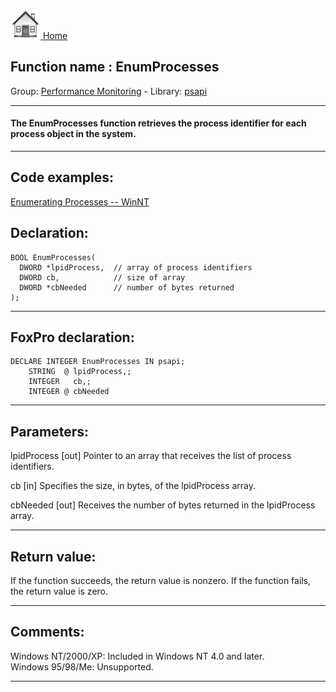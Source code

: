 [<img src="../../images/home.png"> Home ](https://github.com/VFPX/Win32API)  

## Function name : EnumProcesses
Group: [Performance Monitoring](../../functions_group.md#Performance_Monitoring)  -  Library: [psapi](../../Libraries.md#psapi)  
***  


#### The EnumProcesses function retrieves the process identifier for each process object in the system.
***  


## Code examples:
[Enumerating Processes -- WinNT](../../samples/sample_162.md)  

## Declaration:
```foxpro  
BOOL EnumProcesses(
  DWORD *lpidProcess,  // array of process identifiers
  DWORD cb,            // size of array
  DWORD *cbNeeded      // number of bytes returned
);  
```  
***  


## FoxPro declaration:
```foxpro  
DECLARE INTEGER EnumProcesses IN psapi;
	STRING  @ lpidProcess,;
	INTEGER   cb,;
	INTEGER @ cbNeeded  
```  
***  


## Parameters:
lpidProcess 
[out] Pointer to an array that receives the list of process identifiers. 

cb 
[in] Specifies the size, in bytes, of the lpidProcess array. 

cbNeeded 
[out] Receives the number of bytes returned in the lpidProcess array.   
***  


## Return value:
If the function succeeds, the return value is nonzero. If the function fails, the return value is zero.  
***  


## Comments:
Windows NT/2000/XP: Included in Windows NT 4.0 and later.  
Windows 95/98/Me: Unsupported.  
  
***  

